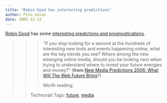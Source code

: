 ```yaml
---
title: "Robin Good has interesting predictions"
author: Pito Salas
date: 2005-12-12
---
```




[Robin Good](<http://www.masternewmedia.org/index.html>) has some [interesting
predictions and
prognostications](<http://www.masternewmedia.org/predictions/predictions_2006/new_media_predictions_2006_from_Robin_Good_20051212.htm>).

>>

>>> "If you stop looking for a second at the hundreds of interesting new tools
and events happening online, what are the key trends you see? Where among the
new emerging online media, should you be looking next when trying to
understand where to invest your future energies and money?" (**from** [New
Media Predictions 2006: What Will The Web Future
Bring](<http://www.masternewmedia.org/predictions/predictions_2006/new_media_predictions_2006_from_Robin_Good_20051212.htm>)?)

>>

>>> Worth reading.

>>

>> Technorati Tags: [future](<http://www.technorati.com/tag/future>),
[media](<http://www.technorati.com/tag/media>)


